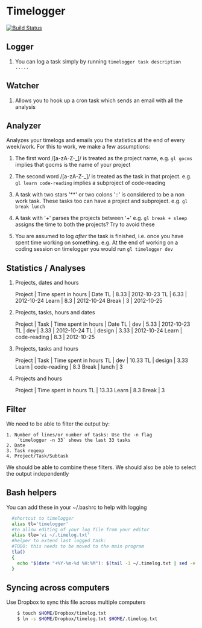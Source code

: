Timelogger
==========
[![Build Status](https://travis-ci.org/minhajuddin/timelogger.png)](https://travis-ci.org/minhajuddin/timelogger)

## Logger

  1. You can log a task simply by running `timelogger task description .....`


## Watcher
  1. Allows you to hook up a cron task which sends an email with all the
     analysis

## Analyzer

 Analyzes your timelogs and emails you the statistics at the end of
 every week/work. For this to work, we make a few assumptions:

  1. The first word /[a-zA-Z-_]/ is treated as the project name, e.g. `gl gocms`
     implies that gocms is the name of your project

  2. The second word /[a-zA-Z-_]/ is treated as the task in that project.
     e.g. `gl learn code-reading` implies a subproject of code-reading

  3. A task with two stars '**' or two colons '::' is considered to be a non
     work task. These tasks too can have a project and subproject.
     e.g. `gl break lunch`

  4. A task with '+' parses the projects between '+'
     e.g. `gl break + sleep` assigns the time to both the projects?
     Try to avoid these

  5. You are assumed to log *after* the task is finished, i.e. once you have
     spent time working on something. e.g. At the end of working on a coding
     session on timelogger you would run `gl timelogger dev`

## Statistics / Analyses
  1. Projects, dates and hours

      Project | Time spent in hours | Date
      TL      | 8.33                | 2012-10-23
      TL      | 6.33                | 2012-10-24
      Learn   | 8.3                 | 2012-10-24
      Break   | 3                   | 2012-10-25

  2. Projects, tasks, hours and dates
      
      Project | Task         | Time spent in hours | Date
      TL      | dev          | 5.33                | 2012-10-23
      TL      | dev          | 3.33                | 2012-10-24
      TL      | design       | 3.33                | 2012-10-24
      Learn   | code-reading | 8.3                 | 2012-10-25

  3. Projects, tasks and hours

      Project | Task         | Time spent in hours
      TL      | dev          | 10.33
      TL      | design       | 3.33
      Learn   | code-reading | 8.3
      Break   | lunch        | 3

  4. Projects and hours

      Project | Time spent in hours
      TL      | 13.33
      Learn   | 8.3
      Break   | 3

## Filter
  We need to be able to filter the output by:
  
    1. Number of lines/or number of tasks: Use the -n flag
        `timelogger -n 33` shows the last 33 tasks
    2. Date
    3. Task regexp
    4. Project/Task/Subtask

  We should be able to combine these filters. We should also be able to select 
  the output independently
  
## Bash helpers
  You can add these in your ~/.bashrc to help with logging

~~~bash
  #shortcut to timelogger
  alias tl='timelogger'
  #to allow editing of your log file from your editor
  alias tle='vi ~/.timelog.txt'
  #helper to extend last logged task:
  #TODO: this needs to be moved to the main program
  tla()
  {
    echo "$(date "+%Y-%m-%d %H:%M"): $(tail -1 ~/.timelog.txt | sed -e 's/^[0-9 :-]*//g')" >> ~/.timelog.txt
  }
~~~

## Syncing across computers
 Use Dropbox to sync this file across multiple computers
    
~~~bash
    $ touch $HOME/Dropbox/timelog.txt
    $ ln -s $HOME/Dropbox/timelog.txt $HOME/.timelog.txt
~~~
